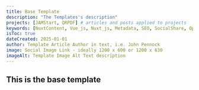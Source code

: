 ```yaml
---
title: Base Template
description: "The Templates's description"
projects: [JAMStart, QRPDF] # articles and posts applied to projects
keywords: [NuxtContent, Vue_js, Nuxt_js, Metadata, SEO, SocialShare, OpenGraph]
isToc: true
dateCreated: 2025-01-01
author: Template Article Author in text, i.e. John Pennock
image: Social Image Link - ideally 1200 x 600 or 1200 x 630
imageAlt: Template Image Alt Text description
---
```


## This is the base template